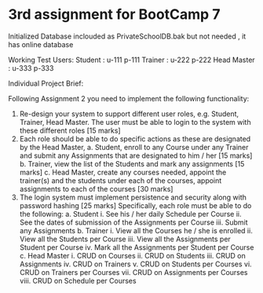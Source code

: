 # 3rd assignment for BootCamp 7
Initialized Database inclouded as PrivateSchoolDB.bak but not needed , it has online database

Working Test Users:
Student : u-111 p-111
Trainer : u-222 p-222
Head Master : u-333 p-333

Individual Project Brief:

Following Assignment 2 you need to implement the following functionality:
1. Re-design your system to support different user roles, e.g. Student, Trainer,
Head Master. The user must be able to login to the system with these
different roles [15 marks]
2. Each role should be able to do specific actions as these are designated by the
Head Master,
a. Student, enroll to any Course under any Trainer and submit any
Assignments that are designated to him / her [15 marks]
b. Trainer, view the list of the Students and mark any assignments [15
marks]
c. Head Master, create any courses needed, appoint the trainer(s) and
the students under each of the courses, appoint assignments to each
of the courses [30 marks]
3. The login system must implement persistence and security along with
password hashing [25 marks]
Specifically, each role must be able to do the following:
a. Student
i. See his / her daily Schedule per Course
ii. See the dates of submission of the Assignments per Course
iii. Submit any Assignments
b. Trainer
i. View all the Courses he / she is enrolled
ii. View all the Students per Course
iii. View all the Assignments per Student per Course
iv. Mark all the Assignments per Student per Course
c. Head Master
i. CRUD on Courses
ii. CRUD on Students
iii. CRUD on Assignments
iv. CRUD on Trainers
v. CRUD on Students per Courses
vi. CRUD on Trainers per Courses
vii. CRUD on Assignments per Courses
viii. CRUD on Schedule per Courses



